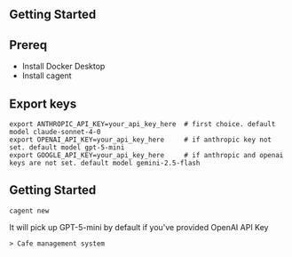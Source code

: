## Getting Started

## Prereq

- Install Docker Desktop
- Install cagent


## Export keys

```
export ANTHROPIC_API_KEY=your_api_key_here  # first choice. default model claude-sonnet-4-0
export OPENAI_API_KEY=your_api_key_here     # if anthropic key not set. default model gpt-5-mini
export GOOGLE_API_KEY=your_api_key_here     # if anthropic and openai keys are not set. default model gemini-2.5-flash
```

## Getting Started

```
cagent new
```

It will pick up GPT-5-mini by default if you've provided OpenAI API Key

```
> Cafe management system
```




